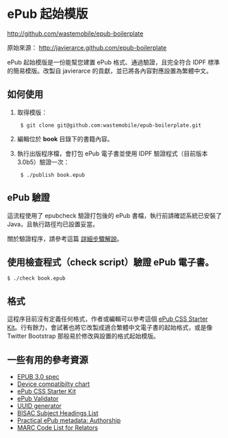 ePub 起始模版
================

http://github.com/wastemobile/epub-boilerplate

原始來源： http://javierarce.github.com/epub-boilerplate

ePub 起始模版是一份能幫您建置 ePub 格式、通過驗證，且完全符合 IDPF 標準的簡易模版。改製自 javierarce 的貢獻，並已將各內容對應設置為繁體中文。

## 如何使用

1. 取得模版：

        $ git clone git@github.com:wastemobile/epub-boilerplate.git

2. 編輯位於 **book** 目錄下的書籍內容。

3. 執行出版程序檔，會打包 ePub 電子書並使用 IDPF 驗證程式（目前版本 3.0b5）驗證一次：

        $ ./publish book.epub

## ePub 驗證

這流程使用了 epubcheck 驗證打包後的 ePub 書檔，執行前請確認系統已安裝了 Java，且執行路徑均已設置妥當。

關於驗證程序，請參考這篇 <a href="http://blog.threepress.org/2010/12/16/running-epubcheck-on-your-computer/">詳細步驟解說</a>。

## 使用檢查程式（check script）驗證 ePub 電子書。

    $ ./check book.epub
    
## 格式

這程序目前沒有定義任何格式，作者或編輯可以參考這個 <a href="https://github.com/mattharrison/epub-css-starter-kit">ePub CSS Starter Kit</a>。行有餘力，會試著也將它改製成適合繁體中文電子書的起始格式，或是像 Twitter Bootstrap 那般易於修改與設置的格式起始模版。

## 一些有用的參考資源
      
* <a href="http://idpf.org/epub/30">EPUB 3.0 spec</a></li>
* <a href="http://wiki.mobileread.com/wiki/Device_Compatibility">Device compatibilty chart</a></li>
* <a href="https://github.com/mattharrison/epub-css-starter-kit">ePub CSS Starter Kit</a></li>
* <a href="http://code.google.com/p/epubcheck">ePub Validator</a></li>
* <a href="http://www.famkruithof.net/uuid/uuidgen">UUID generator</a></li>
* <a href="http://www.bisg.org/what-we-do-0-136-bisac-subject-headings-list-major-subjects.php">BISAC Subject Headings List</a></li>
* <a href="http://blog.threepress.org/2009/11/27/practical-epub-metadata-authorship/">Practical ePub metadata: Authorship</a></li>
* <a href="http://www.loc.gov/marc/relators">MARC Code List for Relators</a></li>

